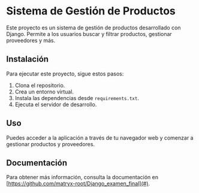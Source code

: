 # Sistema de Gestión de Productos

Este proyecto es un sistema de gestión de productos desarrollado con Django. Permite a los usuarios buscar y filtrar productos, gestionar proveedores y más.

## Instalación

Para ejecutar este proyecto, sigue estos pasos:

1. Clona el repositorio.
2. Crea un entorno virtual.
3. Instala las dependencias desde `requirements.txt`.
4. Ejecuta el servidor de desarrollo.

## Uso

Puedes acceder a la aplicación a través de tu navegador web y comenzar a gestionar productos y proveedores.

## Documentación

Para obtener más información, consulta la documentación en [https://github.com/matryx-root/Django_examen_final](#).

